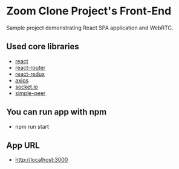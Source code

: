 # Zoom Clone Project's Front-End

Sample project demonstrating React SPA application and WebRTC.

## Used core libraries

- [react](https://reactjs.org/)
- [react-router](https://reactrouter.com/)
- [react-redux](https://redux-toolkit.js.org/)
- [axios](https://github.com/axios/axios)
- [socket.io](https://socket.io/)
- [simple-peer](https://github.com/feross/simple-peer)

## You can run app with npm

- npm run start

## App URL

- <http://localhost:3000>
